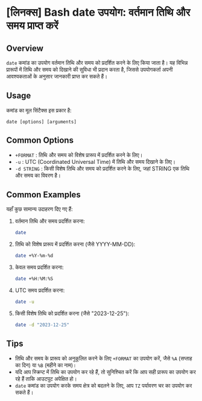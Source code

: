 # [लिनक्स] Bash date उपयोग: वर्तमान तिथि और समय प्राप्त करें

## Overview
`date` कमांड का उपयोग वर्तमान तिथि और समय को प्रदर्शित करने के लिए किया जाता है। यह विभिन्न प्रारूपों में तिथि और समय को दिखाने की सुविधा भी प्रदान करता है, जिससे उपयोगकर्ता अपनी आवश्यकताओं के अनुसार जानकारी प्राप्त कर सकते हैं।

## Usage
कमांड का मूल सिंटैक्स इस प्रकार है:

```
date [options] [arguments]
```

## Common Options
- `+FORMAT` : तिथि और समय को विशेष प्रारूप में प्रदर्शित करने के लिए।
- `-u` : UTC (Coordinated Universal Time) में तिथि और समय दिखाने के लिए।
- `-d STRING` : किसी विशेष तिथि और समय को प्रदर्शित करने के लिए, जहां STRING एक तिथि और समय का विवरण है।

## Common Examples
यहाँ कुछ सामान्य उदाहरण दिए गए हैं:

1. वर्तमान तिथि और समय प्रदर्शित करना:
   ```bash
   date
   ```

2. तिथि को विशेष प्रारूप में प्रदर्शित करना (जैसे YYYY-MM-DD):
   ```bash
   date +%Y-%m-%d
   ```

3. केवल समय प्रदर्शित करना:
   ```bash
   date +%H:%M:%S
   ```

4. UTC समय प्रदर्शित करना:
   ```bash
   date -u
   ```

5. किसी विशेष तिथि को प्रदर्शित करना (जैसे "2023-12-25"):
   ```bash
   date -d "2023-12-25"
   ```

## Tips
- तिथि और समय के प्रारूप को अनुकूलित करने के लिए `+FORMAT` का उपयोग करें, जैसे `%A` (सप्ताह का दिन) या `%B` (महीने का नाम)।
- यदि आप स्क्रिप्ट में तिथि का उपयोग कर रहे हैं, तो सुनिश्चित करें कि आप सही प्रारूप का उपयोग कर रहे हैं ताकि आउटपुट अपेक्षित हो।
- `date` कमांड का उपयोग करके समय क्षेत्र को बदलने के लिए, आप `TZ` पर्यावरण चर का उपयोग कर सकते हैं।